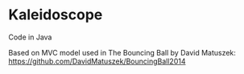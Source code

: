 Kaleidoscope
============

Code in Java

Based on MVC model used in The Bouncing Ball by David Matuszek:
https://github.com/DavidMatuszek/BouncingBall2014




